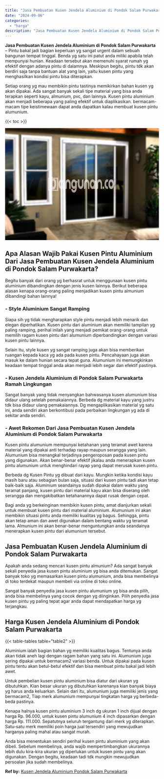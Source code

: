 ```yaml
---
title: "Jasa Pembuatan Kusen Jendela Aluminium di Pondok Salam Purwakarta"
date: "2024-09-06"
categories: 
  - "harga"
description: "Jasa Pembuatan Kusen Jendela Aluminium di Pondok Salam Purwakarta. Anda bisa menentukan sendiri perihal kusen pintu aluminium yang akan dibeli. Sebelum membe..."
---
```


**Jasa Pembuatan Kusen Jendela Aluminium di Pondok Salam Purwakarta** – Pintu bakal jadi bagian keperluan yg sangat urgent dalam sebuah bangunan tempat tinggal. Benda yg satu ini patut anda miliki apabila telah mempunyai hunian. Keadaan tersebut akan memenuhi syarat rumah yg efektif dengan adanya pintu di dalamnya. Meskipun begitu, pintu tdk akan berdiri saja tanpa bantuan alat yang lain, yaitu kusen pintu yang menghasilkan kondisi pintu bisa diterapkan.

Setiap orang yg mau membikin pintu tastinya memikirkan bahan kusen yg akan dipakai. Ada sangat banyak sekali tipe material yang bisa anda terapkan seperti kayu, almunium, pvc, dan lainnya. Kusen pintu aluminium akan menjadi beberapa yang paling efektif untuk diaplikasikan. bermacam-macam tipe keistimewaan dapat anda dapatkan kalau membuat kusen pintu alumunium.

{{< toc >}}

![Jasa Pembuatan Kusen Jendela Aluminium di Pondok Salam Purwakarta](/images/harga-kusen-jendela-alumunium-30.png)

## Apa Alasan Wajib Pakai Kusen Pintu Aluminium Dari Jasa Pembuatan Kusen Jendela Aluminium di Pondok Salam Purwakarta?

Begitu banyak dari orang yg berhasrat untuk menggunaan kusen pintu aluminium dibandingkan dengan jenis kusen lainnya. Berikut beberapa alasan kenapa orang-orang paling menjadikan kusen pintu almunium dibandingi bahan lainnya!

### \- Style Aluminium Sangat Ramping

Siapa sih yg tidak mengharapkan style pintu menjadi lebih menarik dan elegan diperhatikan. Kusen pintu dari aluminium akan memiliki tampilan yg paling ramping, perihal inilah yang menjadi pemikat orang-orang untuk memilih ragam kusen pintu dari alumunium diperbandingkan dengan variasi kusen pintu lainnya.

Selain itu, style kusen yg sangat ramping juga akan bisa memberikan ruangan kepada kaca yg ada pada kusen pintu. Pencahayaan juga akan masuk ke dalam hunian secara tepat guna. Alumunium ini memungkinkan keadaan tempat tinggal anda akan menjadi lebih segar dan efektif pastinya.

### \- Kusen Jendela Aluminium di Pondok Salam Purwakarta Ramah Lingkungan

Sangat banyak yang tidak menyangkan bahwasanya kusen alumunium bisa didaur ulang setelah pemakaiannya. Berbeda dg material kayu yang justru tdk bisa didaur ulang pemakaiannya. Dg mengaplikasikan material yg satu ini, anda sendiri akan berkontibusi pada perbaikan lingkungan yg ada di sekitar anda sendiri.

### \- Awet Rekomen Dari Jasa Pembuatan Kusen Jendela Aluminium di Pondok Salam Purwakarta

Kusen pintu alumunium mempunyai ketahanan yang teramat awet karena material yang dipakai anti terhadap rayap maupun serangga yang lain. Alumunium bisa menangkal terjadinya pengeroposan pada kusen pintu yang digunakan. Akan benar-benar efektif jikalau anda menerapkan kusen pintu alumunium untuk menghindari rayap yang dapat merusak kusen pintu.

Berbeda dg Kusen Pintu yg dibuat dari kayu. Mungkin ketika kondisi kayu masih baru atau sebagian bulan saja, situasi dari kusen pintu tadi akan tetap baik-baik saja. Aluminium seandainya sudah dipakai dalam waktu yang teramat panjang, kusen pintu dari material kayu akan bisa diserang oleh serangga dan mengakibatkan ketahanannya dapat rusak dengan cepat.

Bagi anda yg berkeinginan membikin kusen pintu, amat dianjurkan sekali untuk membuat kusen pintu dari material aluminium. Alumunium ini akan membikin situasi pintu anda memiliki kualitas yg bagus. Sehingga, pintu akan tetap aman dan awet digunakan dalam bentang waktu yg teramat lama. Almunium ini akan benar-benar menguntungkan anda seandainya menerapkan kusen pintu dari alumunium tersebut.

## Jasa Pembuatan Kusen Jendela Aluminium di Pondok Salam Purwakarta

Apakah anda sedang mencari kusen pintu almunium? Ada sangat banyak sekali penyedia jasa kusen pintu aluminium yg bisa anda ditemukan. Sangat banyak toko yg memasarkan kusen pintu alumunium, anda bisa membelinya di toko terdekat maupun membeli via online di toko online.

Sangat banyak penyedia jasa kusen pintu alumunium yg bisa anda pilih, anda bisa membelinya yang cocok dengan yg diinginkan. Pilih penyedia jasa kusen pintu yg paling tepat agar anda dapat mendapatkan harga yg terjangkau.

## Harga Kusen Jendela Aluminium di Pondok Salam Purwakarta

{{< table-tables table="table2" >}}

Aluminium ialah bagian bahan yg memiliki kualitas bagus. Tentunya anda akan tidak aneh lagi dengan ragam bahan yang satu ini. Alumunium juga sering dipakai untuk bermacam2 variasi benda. Untuk dipakai pada kusen pintu tentu akan betul-betul efektif dan bisa membuat pintu bakal jadi lebih awet.

Untuk pembelian kusen pintu aluminium bisa diatur dari ukuran yg dibutuhkan. Kian besar ukuran yg dibutuhkan karenanya kian banyak biaya yg harus anda keluarkan. Selain dari itu, alumunium juga memiliki jenis yang bermacam2, Tiap merk alumunium mempunyai tingkatan harga yg berbeda-beda pastinya.

Kenapa halnya kusen pintu aluminium 3 inch dg ukuran 1 inch dijual dengan harga Rp. 96.000, untuk kusen pintu alumunium 4 inch dipasarkan dengan harga Rp. 111.000. Sepatutnya seluruh tergantung dari merk yg diterapkan. Satu-satu merk memiliki poin harga jual tersendiri yang mewujudkan harganya paling mahal atau sangat murah.

Anda bisa menentukan sendiri perihal kusen pintu aluminium yang akan dibeli. Sebelum membelinya, anda wajib mempertimbangkan ukurannya lebih dulu kira-kira ukuran yg diperlukan untuk kusen pintu yang akan digunakan. Dengan begitu, keadaan tadi tdk mungkin mewujudkan persoalan jika sudah membelinya.

**Ref by:** [Kusen Jendela Aluminium Pondok Salam Purwakarta](https://id.wikipedia.org/wiki/Kusen)
